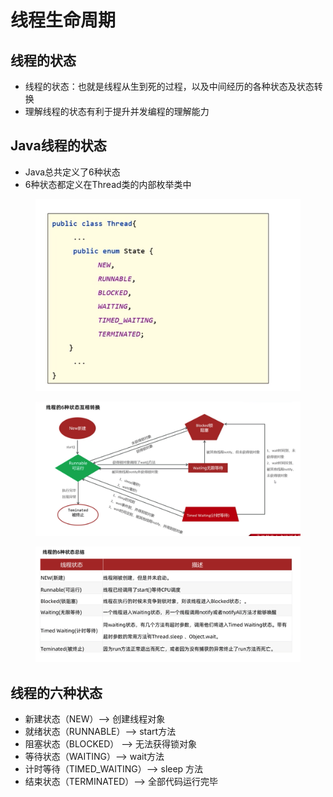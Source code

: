 # 线程生命周期


## 线程的状态

* 线程的状态：也就是线程从生到死的过程，以及中间经历的各种状态及状态转换
* 理解线程的状态有利于提升并发编程的理解能力

## Java线程的状态

* Java总共定义了6种状态
* 6种状态都定义在Thread类的内部枚举类中


<figure><img src="../.gitbook/assets/Screen Shot 2022-11-12 at 11.29.10 PM.png" alt=""><figcaption></figcaption></figure>

<figure><img src="../.gitbook/assets/Screen Shot 2022-11-12 at 11.31.56 PM.png" alt=""><figcaption></figcaption></figure>  

<figure><img src="../.gitbook/assets/Screen Shot 2022-11-12 at 11.32.35 PM.png" alt=""><figcaption></figcaption></figure>  

## 线程的六种状态

* 新建状态（NEW）--> 创建线程对象
* 就绪状态（RUNNABLE）--> start方法
* 阻塞状态（BLOCKED） --> 无法获得锁对象
* 等待状态（WAITING）--> wait方法
* 计时等待（TIMED_WAITING）--> sleep 方法
* 结束状态（TERMINATED）--> 全部代码运行完毕

